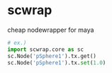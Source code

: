# scwrap
cheap nodewrapper for maya

```python
# ex.)
import scwrap.core as sc
sc.Node('pSphere1').tx.get()
sc.Node('pSphere1').tx.set(1.0)
```
